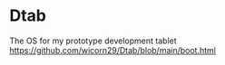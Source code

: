 # Dtab
The OS for my prototype development tablet
https://github.com/wicorn29/Dtab/blob/main/boot.html

